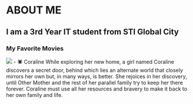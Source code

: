 # ABOUT ME

## I am a 3rd Year IT student from STI Global City

### My Favorite Movies
<img src="https://media.tenor.com/Ih9HH2IT1oIAAAAC/coraline-other-mother.gif">
- 🕷️ Coraline
While exploring her new home, a girl named Coraline discovers a secret door, behind which lies an alternate world that closely mirrors her own but, in many ways, is better. She rejoices in her discovery, until Other Mother and the rest of her parallel family try to keep her there forever. Coraline must use all her resources and bravery to make it back to her own family and life.
